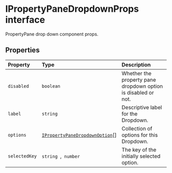 # IPropertyPaneDropdownProps interface







PropertyPane drop down component props.




## Properties

| Property	   | Type	| Description|
|:-------------|:-------|:-----------|
|`disabled`      | `boolean` | Whether the property pane dropdown option is disabled or not. |
|`label`      | `string` | Descriptive label for the Dropdown. |
|`options`      | [`IPropertyPaneDropdownOption`](../../sp-webpart-base/interface/ipropertypanedropdownoption.md)[] | Collection of options for this Dropdown. |
|`selectedKey`      | `string `,` number` | The key of the initially selected option. |






